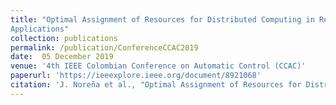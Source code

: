 ```yaml
---
title: "Optimal Assignment of Resources for Distributed Computing in Real-Time
Applications"
collection: publications
permalink: /publication/ConferenceCCAC2019
date:  05 December 2019
venue: '4th IEEE Colombian Conference on Automatic Control (CCAC)'
paperurl: 'https://ieeexplore.ieee.org/document/8921068'
citation: 'J. Noreña et al., "Optimal Assignment of Resources for Distributed Computing in Real-Time Applications," 2019 4th IEEE Colombian Conference on Automatic Control (CCAC).'
---
```

